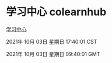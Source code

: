 # 学习中心 colearnhub
[学习中心](http://59.174.27.76:56308/colearnhub/)

2021年 10月 03日 星期日 17:40:01 CST

2021年 10月 03日 星期日 09:40:01 GMT
